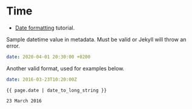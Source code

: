 # Time

- [Date formatting](https://learn.cloudcannon.com/jekyll/date-formatting/) tutorial.


Sample datetime value in metadata. Must be valid or Jekyll will throw an error.

```yaml
date: 2020-04-01 20:30:00 +0200
```

Another valid format, used for examples below.

```yaml
date: 2016-03-23T10:20:00Z
```


```
{{ page.date | date_to_long_string }}
```

```
23 March 2016
```

